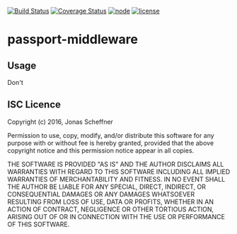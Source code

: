 [![Build Status](https://travis-ci.org/jscheffner/passport-middleware.svg?branch=master)](https://travis-ci.org/jscheffner/passport-middleware) [![Coverage Status](https://coveralls.io/repos/github/jscheffner/passport-middleware/badge.svg?branch=master)](https://coveralls.io/github/jscheffner/passport-middleware?branch=master) [![node](https://img.shields.io/node/v/passport-middleware.svg)]() [![license](https://img.shields.io/npm/l/passport-middleware.svg)](https://github.com/jscheffner/passport-middleware#isc-licence)

# passport-middleware

## Usage

Don't

## ISC Licence

Copyright (c) 2016, Jonas Scheffner

Permission to use, copy, modify, and/or distribute this software for any purpose with or without fee is hereby granted, provided that the above copyright notice and this permission notice appear in all copies.

THE SOFTWARE IS PROVIDED "AS IS" AND THE AUTHOR DISCLAIMS ALL WARRANTIES WITH REGARD TO THIS SOFTWARE INCLUDING ALL IMPLIED WARRANTIES OF MERCHANTABILITY AND FITNESS. IN NO EVENT SHALL THE AUTHOR BE LIABLE FOR ANY SPECIAL, DIRECT, INDIRECT, OR CONSEQUENTIAL DAMAGES OR ANY DAMAGES WHATSOEVER RESULTING FROM LOSS OF USE, DATA OR PROFITS, WHETHER IN AN ACTION OF CONTRACT, NEGLIGENCE OR OTHER TORTIOUS ACTION, ARISING OUT OF OR IN CONNECTION WITH THE USE OR PERFORMANCE OF THIS SOFTWARE.
